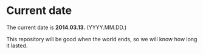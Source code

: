 # Current date

The current date is **2014.03.13.** (YYYY.MM.DD.)

This repository will be good when the world ends, so we will know how long it lasted.